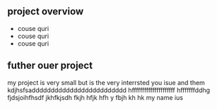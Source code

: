 <h2>project overviow</h2>
<ul>
  <li>couse quri</li>
  <li>couse quri</li>
  <li>couse quri</li>
</ul>

<h2>futher ouer project </h2>
<p>my project is very small but is the very interrsted you isue and them kdjhsfsaddddddddddddddddddddddddd hfffffffffffffffffffff hfffffffddhg
  fjdsjoihfhsdf jkhfkjsdh fkjh hfjk hfh  y fbjh kh hk my name ius 
</p>

